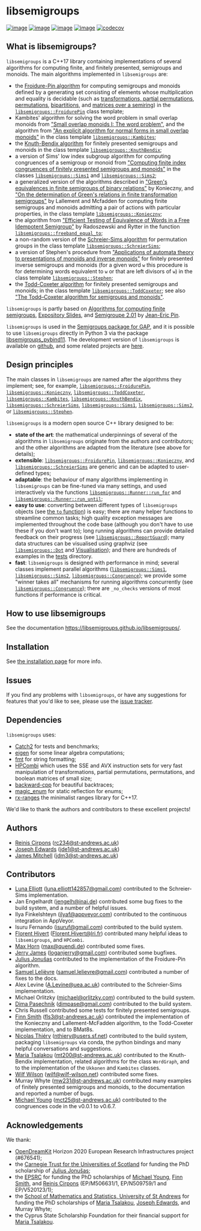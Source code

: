 <!--
Distributed under the terms of the GPL license version 3.

The full license is in the file LICENSE, distributed with this
software.
-->

# libsemigroups

[![image](https://img.shields.io/conda/dn/conda-forge/libsemigroups)](https://github.com/conda-forge/libsemigroups-feedstock)
[![image](https://zenodo.org/badge/DOI/10.5281/zenodo.1437752.svg)](https://doi.org/10.5281/zenodo.1437752)
[![image](https://anaconda.org/conda-forge/libsemigroups/badges/license.svg)](https://anaconda.org/conda-forge/libsemigroups)
[![image](https://anaconda.org/conda-forge/libsemigroups/badges/platforms.svg)](https://anaconda.org/conda-forge/libsemigroups)
[![codecov](https://codecov.io/gh/libsemigroups/libsemigroups/graph/badge.svg?token=lLBnFR6mq5)](https://codecov.io/gh/libsemigroups/libsemigroups)

## What is libsemigroups?

`libsemigroups` is a C++17 library containing implementations of several
algorithms for computing finite, and finitely presented, semigroups and
monoids. The main algorithms implemented in `libsemigroups` are:

- the [Froidure-Pin algorithm][] for computing semigroups and monoids defined
  by a generating set consisting of elements whose multiplication and equality is
  decidable (such as [transformations, partial permutations, permutations][],
  [bipartitions][], and [matrices over a semiring][]) in the
  [`libsemigroups::FroidurePin`][] class template;
- Kambites' algorithm for solving the word problem in small overlap monoids
  from ["Small overlap monoids I: The word problem"][], and the algorithm from
  ["An explicit algorithm for normal forms in small overlap monoids"][] in the
  class template [`libsemigroups::Kambites`][];
- the [Knuth-Bendix algorithm] for finitely presented semigroups and monoids
  in the class template [`libsemigroups::KnuthBendix`][];
- a version of Sims' low index subgroup algorithm for computing congruences of a
  semigroup or monoid from
  ["Computing finite index congruences of finitely presented semigroups and monoids"][]
  in the classes [`libsemigroups::Sims1`][] and [`libsemigroups::Sims2`][];
- a generalized version of the algorithms described in
  ["Green's equivalences in finite semigroups of binary relations"][] by
  Konieczny, and
  ["On the determination of Green's relations in finite transformation semigroups"][]
  by Lallement and Mcfadden for computing finite semigroups and monoids
  admitting a pair of actions with particular properties, in the class template
  [`libsemigroups::Konieczny`][];
- the algorithm from ["Efficient Testing of Equivalence of Words in a Free Idempotent Semigroup"][]
  by Radoszewski and Rytter in the function [`libsemigroups::freeband_equal_to`][];
- a non-random version of the [Schreier-Sims algorithm][]
  for permutation groups in the class template [`libsemigroups::SchreierSims`][];
- a version of Stephen's procedure from
  ["Applications of automata theory to presentations of monoids and inverse monoids"][]
  for finitely presented inverse semigroups and monoids (for a given word `w` this
  procedure is for determining words equivalent to `w` or that are
  left divisors of `w`) in the class template [`libsemigroups::Stephen`][];
- the [Todd-Coxeter algorithm][] for finitely presented semigroups and monoids;
  in the class template [`libsemigroups::ToddCoxeter`][]; see also
  ["The Todd–Coxeter algorithm for semigroups and monoids"][].

`libsemigroups` is partly based on
[Algorithms for computing finite semigroups][Froidure-Pin algorithm],
[Expository Slides][], and [Semigroupe 2.01][] by [Jean-Eric Pin][].

[Froidure-Pin algorithm]: https://www.irif.fr/~jep/PDF/Rio.pdf
["Small overlap monoids I: The word problem"]: https://doi.org/10.1016/j.jalgebra.2008.09.038
["An explicit algorithm for normal forms in small overlap monoids"]: https://doi.org/10.1016/j.jalgebra.2023.04.019
[Knuth-Bendix algorithm]: https://en.wikipedia.org/wiki/Knuth%E2%80%93Bendix_completion_algorithm
["Computing finite index congruences of finitely presented semigroups and monoids"]: https://arxiv.org/abs/2302.06295
["Green's equivalences in finite semigroups of binary relations"]: https://link.springer.com/article/10.1007/BF02573672
["On the determination of Green's relations in finite transformation semigroups"]: https://www.sciencedirect.com/science/article/pii/S0747717108800570
["Efficient Testing of Equivalence of Words in a Free Idempotent Semigroup"]: https://link.springer.com/chapter/10.1007/978-3-642-11266-9_55
["Applications of automata theory to presentations of monoids and inverse monoids"]: https://digitalcommons.unl.edu/dissertations/AAI8803771/
[Todd-Coxeter algorithm]: https://en.wikipedia.org/wiki/Todd%E2%80%93Coxeter_algorithm
["The Todd–Coxeter algorithm for semigroups and monoids"]: https://doi.org/10.1007/s00233-024-10431-z
[Schreier-Sims algorithm]: https://en.wikipedia.org/wiki/Schreier%E2%80%93Sims_algorithm
[Expository Slides]: https://www.irif.fr/~jep/PDF/Exposes/StAndrews.pdf
[Semigroupe 2.01]: https://www.irif.fr/~jep/Logiciels/Semigroupe2.0/semigroupe2.html
[Jean-Eric Pin]: https://www.irif.fr/~jep/

`libsemigroups` is used in the [Semigroups package for
GAP](https://semigroups.github.io/Semigroups), and it
is possible to use `libsemigroups` directly in Python 3 via the package
[libsemigroups_pybind11](https://libsemigroups.github.io/libsemigroups_pybind11/).
The development version of `libsemigroups` is available on
[github](https://github.com/libsemigroups/libsemigroups), and some
related projects are [here](https://github.com/libsemigroups).

## Design principles

The main classes in `libsemigroups` are named after the algorithms they
implement; see, for example, [`libsemigroups::FroidurePin`][],
[`libsemigroups::Konieczny`][], [`libsemigroups::ToddCoxeter`][],
[`libsemigroups::Kambites`][], [`libsemigroups::KnuthBendix`][],
[`libsemigroups::SchreierSims`][], [`libsemigroups::Sims1`][], [`libsemigroups::Sims2`][],
or [`libsemigroups::Stephen`][].

`libsemigroups` is a modern open source C++ library designed to be:

- **state of the art**: the mathematical underpinnings of several of the
  algorithms in `libsemigroups` originate from the authors and contributors; and the
  other algorithms are adapted from the literature (see above for details);
- **extensible**: [`libsemigroups::FroidurePin`][], [`libsemigroups::Konieczny`][], and
  [`libsemigroups::SchreierSims`][] are generic and can be adapted to user-defined
  types;
- **adaptable**: the behaviour of many algorithms implementing in `libsemigroups`
  can be fine-tuned via many settings, and used interactively via the functions
  [`libsemigroups::Runner::run_for`][] and [`libsemigroups::Runner::run_until`][];
- **easy to use**: converting between different types of `libsemigroups`
  objects (see [the `to` function][]) is easy; there are many
  helper functions to streamline common tasks; high quality exception messages
  are implemented throughout the code base (although you don't have to use these
  if you don't want to); long running algorithms can provide detailed feedback on
  their progress (see [`libsemigroups::ReportGuard`][]); many data structures can be
  visualised using graphviz (see [`libsemigroups::Dot`][] and
  [Visualisation][]);
  and there are hundreds of examples in the [tests][] directory.
- **fast**: `libsemigroups` is designed with performance in mind; several
  classes implement parallel algorithms ([`libsemigroups::Sims1`][],
  [`libsemigroups::Sims2`][], [`libsemigroups::Congruence`][]);
  we provide some "winner takes all" mechanisms for running algorithms
  concurrently (see [`libsemigroups::Congruence`][]); there are
  `_no_checks` versions of most functions if performance is critical.

## How to use libsemigroups

See the documentation <https://libsemigroups.github.io/libsemigroups/>.

## Installation

See [the installation page](docs/install.md) for more info.

## Issues

If you find any problems with `libsemigroups`, or have any suggestions
for features that you'd like to see, please use the [issue
tracker](https://github.com/libsemigroups/libsemigroups/issues).

## Dependencies

`libsemigroups` uses:

- [Catch2](https://github.com/catchorg/Catch2) for tests and benchmarks;
- [eigen](http://eigen.tuxfamily.org/) for some linear algebra computations;
- [fmt](https://github.com/fmtlib/fmt) for string formatting;
- [HPCombi](https://github.com/libsemigroups/HPCombi) which uses the SSE and AVX
  instruction sets for very fast manipulation of transformations, partial
  permutations, permutations, and boolean matrices of small size;
- [backward-cpp](https://github.com/bombela/backward-cpp) for beautiful
  backtraces;
- [magic_enum](https://github.com/Neargye/magic_enum) for static reflection for
  enums;
- [rx-ranges](https://github.com/simonask/rx-ranges) the minimalist ranges
  library for C++17.

We'd like to thank the authors and contributors to these excellent projects!

## Authors

- [Reinis Cirpons][] (<rc234@st-andrews.ac.uk>)
- [Joseph Edwards][] (<jde1@st-andrews.ac.uk>)
- [James Mitchell](https://jdbm.me) (<jdm3@st-andrews.ac.uk>)

## Contributors

- [Luna Elliott](https://le27.github.io/L-Elliott/)
  (<luna.elliott142857@gmail.com>)
  contributed to the Schreier-Sims implementation.
- Jan Engelhardt (<jengelh@inai.de>) contributed some bug fixes to the
  build system, and a number of helpful issues.
- Ilya Finkelshteyn (<ilyaf@appveyor.com>) contributed to the
  continuous integration in AppVeyor.
- Isuru Fernando (<isuruf@gmail.com>) contributed to the build system.
- [Florent Hivert](https://www.lri.fr/~hivert/)
  (<Florent.Hivert@lri.fr>) contributed many helpful ideas to
  `libsemigroups`, and `HPCombi`.
- [Max Horn](https://math.rptu.de/en/wgs/agag/people/head/prof-dr-max-horn)
  (<max@quendi.de>) contributed some fixes.
- [Jerry James](http://www.jamezone.org/) (<loganjerry@gmail.com>)
  contributed some bugfixes.
- [Julius Jonušas][] contributed to the implementation of the Froidure-Pin
  algorithm.
- [Samuel Lelièvre][] (<samuel.lelievre@gmail.com>) contributed a number of
  fixes to the docs.
- Alex Levine (<A.Levine@uea.ac.uk>) contributed to the Schreier-Sims
  implementation.
- Michael Orlitzky (<michael@orlitzky.com>) contributed to the build system.
- [Dima Pasechnik](http://users.ox.ac.uk/~coml0531)
  (<dimpase@gmail.com>) contributed to the build system.
- Chris Russell contributed some tests for finitely presented
  semigroups.
- [Finn Smith][] (<fls3@st-andrews.ac.uk>)
  contributed the implementation of the Konieczny and
  Lallement-McFadden algorithm, to the Todd-Coxeter implementation,
  and to BMat8s.
- [Nicolas Thiéry](http://nicolas.thiery.name/)
  (<nthiery@users.sf.net>) contributed to the build system, packaging
  `libsemigroups` via conda, the python bindings and many helpful
  conversations and suggestions.
- [Maria Tsalakou][] (<mt200@st-andrews.ac.uk>) contributed to the Knuth-Bendix
  implementation, related algorithms for the class `WordGraph`,
  and to the implementation of the `Ukkonen` and `Kambites` classes.
- [Wilf Wilson](https://wilf.me) (<wilf@wilf-wilson.net>) contributed some fixes.
- Murray Whyte (<mw231@st-andrews.ac.uk>) contributed many examples of
  finitely presented semigroups and monoids, to the documentation and reported a
  number of bugs.
- [Michael Young][] (<mct25@st-andrews.ac.uk>) contributed to the congruences
  code in the v0.0.1 to v0.6.7.

## Acknowledgements

We thank:

- [OpenDreamKit](https://opendreamkit.org/) Horizon 2020 European Research
  Infrastructures project (#676541);
- the [Carnegie Trust for the Universities of Scotland][] for funding the PhD scholarship of
  [Julius Jonušas][];
- the [EPSRC](https://epsrc.ukri.org/) for funding the PhD scholarships of
  [Michael Young][], [Finn Smith][], and [Reinis Cirpons][] (EP/M506631/1,
  EP/N509759/1 and EP/V520123/1);
- the [School of Mathematics and Statistics, University of St Andrews][] for
  funding the PhD scholarships of [Maria Tsalakou][], [Joseph Edwards][], and
  Murray Whyte;
- the Cyprus State Scholarship Foundation for their financial support for
  [Maria Tsalakou][].

[Finn Smith]: https://flsmith.github.io
[Joseph Edwards]: https://github.com/Joseph-Edwards
[Julius Jonušas]: http://julius.jonusas.work/
[Maria Tsalakou]: https://mariatsalakou.github.io/
[Michael Young]: https://mtorpey.github.io/
[Reinis Cirpons]: https://reinisc.id.lv
[Samuel Lelièvre]: https://lelievre.perso.math.cnrs.fr/index-en.html
[Carnegie Trust for the Universities of Scotland]: https://www.carnegie-trust.org/
[School of Mathematics and Statistics, University of St Andrews]: https://www.st-andrews.ac.uk/mathematics-statistics/
[Visualisation]: https://libsemigroups.github.io/libsemigroups/group__dot__group.html
[`libsemigroups::Congruence`]: https://libsemigroups.github.io/libsemigroups/group__congruence__class__group.html
[`libsemigroups::FroidurePin`]: https://libsemigroups.github.io/libsemigroups/classlibsemigroups_1_1_froidure_pin.html
[`libsemigroups::Kambites`]: https://libsemigroups.github.io/libsemigroups/group__kambites__class__group.html
[`libsemigroups::KnuthBendix`]: https://libsemigroups.github.io/libsemigroups/group__knuth__bendix__class__group.html
[`libsemigroups::Konieczny`]: https://libsemigroups.github.io/libsemigroups/group__konieczny__group.html
[`libsemigroups::SchreierSims`]: https://libsemigroups.github.io/libsemigroups/group__schreier__sims__group.html
[`libsemigroups::Sims1`]: https://libsemigroups.github.io/libsemigroups/classlibsemigroups_1_1_sims1.html
[`libsemigroups::Sims2`]: https://libsemigroups.github.io/libsemigroups/classlibsemigroups_1_1_sims2.html
[`libsemigroups::Stephen`]: https://libsemigroups.github.io/libsemigroups/group__stephen__group.html
[`libsemigroups::ToddCoxeter`]: https://libsemigroups.github.io/libsemigroups/group__todd__coxeter__class__group.html
[`libsemigroups::freeband_equal_to`]: https://libsemigroups.github.io/libsemigroups/group__freeband__group.html
[bipartitions]: https://libsemigroups.github.io/libsemigroups/group__bipart__group.html
[matrices over a semiring]: https://libsemigroups.github.io/libsemigroups/group__matrix__group.html
[tests]: https://github.com/libsemigroups/libsemigroups/tree/main/tests
[the `to` function]: https://libsemigroups.github.io/libsemigroups/group__to__group.html
[transformations, partial permutations, permutations]: https://libsemigroups.github.io/libsemigroups/group__transf__group.html
[`libsemigroups::ReportGuard`]: https://libsemigroups.github.io/libsemigroups/structlibsemigroups_1_1_report_guard.html
[`libsemigroups::Dot`]: https://libsemigroups.github.io/libsemigroups/classlibsemigroups_1_1_dot.html
[`libsemigroups::Runner::run_for`]: https://libsemigroups.github.io/libsemigroups/classlibsemigroups_1_1_runner.html
[`libsemigroups::Runner::run_until`]: https://libsemigroups.github.io/libsemigroups/classlibsemigroups_1_1_runner.html
